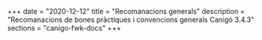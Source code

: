 +++
date        = "2020-12-12"
title       = "Recomanacions generals"
description = "Recomanacions de bones pràctiques i convencions generals Canigó 3.4.3"
sections    = "canigo-fwk-docs"
+++